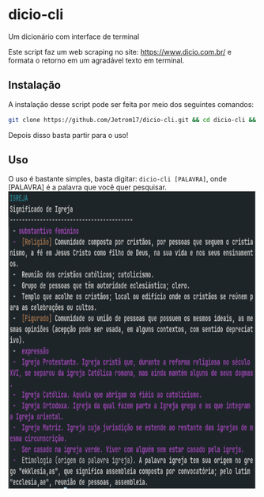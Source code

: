 # dicio-cli
Um dicionário com interface de terminal

Este script faz um web scraping no site: https://www.dicio.com.br/ e formata o retorno em um agradável texto em terminal.

## Instalação
A instalação desse script pode ser feita por meio dos seguintes comandos:

```bash
git clone https://github.com/Jetrom17/dicio-cli.git && cd dicio-cli && sudo mv dicio-cli /usr/local/bin && cd .. && rm -rf dicio-cli && clear && echo 'Feito!'
```

Depois disso basta partir para o uso!

## Uso
O uso é bastante simples, basta digitar: `dicio-cli [PALAVRA]`, onde [PALAVRA] é a palavra que você quer pesquisar.
<img src="dicio.png" alt="print" width="500" height="600">
